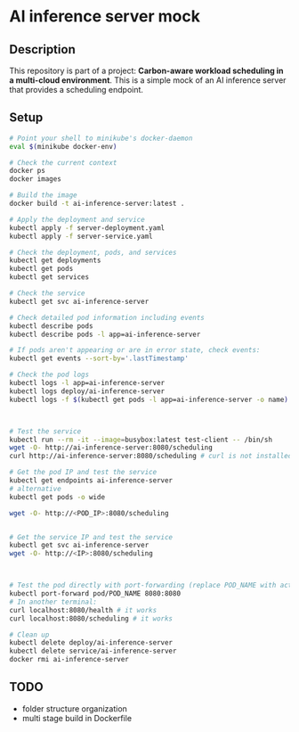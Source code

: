 # AI inference server mock

## Description

This repository is part of a project: **Carbon-aware workload scheduling in a multi-cloud environment**.
This is a simple mock of an AI inference server that provides a scheduling endpoint.

## Setup

```bash
# Point your shell to minikube's docker-daemon
eval $(minikube docker-env)

# Check the current context
docker ps
docker images

# Build the image
docker build -t ai-inference-server:latest .

# Apply the deployment and service
kubectl apply -f server-deployment.yaml
kubectl apply -f server-service.yaml

# Check the deployment, pods, and services
kubectl get deployments
kubectl get pods
kubectl get services

# Check the service
kubectl get svc ai-inference-server

# Check detailed pod information including events
kubectl describe pods
kubectl describe pods -l app=ai-inference-server

# If pods aren't appearing or are in error state, check events:
kubectl get events --sort-by='.lastTimestamp'

# Check the pod logs
kubectl logs -l app=ai-inference-server
kubectl logs deploy/ai-inference-server
kubectl logs -f $(kubectl get pods -l app=ai-inference-server -o name)



# Test the service
kubectl run --rm -it --image=busybox:latest test-client -- /bin/sh
wget -O- http://ai-inference-server:8080/scheduling
curl http://ai-inference-server:8080/scheduling # curl is not installed in this case

# Get the pod IP and test the service
kubectl get endpoints ai-inference-server
# alternative
kubectl get pods -o wide

wget -O- http://<POD_IP>:8080/scheduling 


# Get the service IP and test the service
kubectl get svc ai-inference-server
wget -O- http://<IP>:8080/scheduling



# Test the pod directly with port-forwarding (replace POD_NAME with actual pod name)
kubectl port-forward pod/POD_NAME 8080:8080
# In another terminal:
curl localhost:8080/health # it works
curl localhost:8080/scheduling # it works

# Clean up
kubectl delete deploy/ai-inference-server
kubectl delete service/ai-inference-server
docker rmi ai-inference-server
```


## TODO

- folder structure organization
- multi stage build in Dockerfile